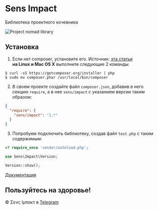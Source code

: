 # Sens Impact
Библиотека проектного кочевника

![Project nomad library](https://cdnb.artstation.com/p/assets/images/images/000/053/303/large/nomad.jpg)

## Установка

1. Если нет composer, установите его. Источник: [эта статья](https://makedev.org/articles/composer.html) <br>
**на Linux и Mac OS X**  выполните следующие 2 команды:
```shell
$ curl -sS https://getcomposer.org/installer | php
$ sudo mv composer.phar /usr/local/bin/composer
```
2. В своем проекте создайте файл `composer.json`, 
добавив в него секцию `require`, а в нее `sens/impact`
с указанием версии таким образом:
```json
{
  "require": {
    "sens/impact": "1.*"
  }
}
```

3. Попробуем подключить библиотеку, создав файл `test.php`
с таким содержимым:
```php
<? require_once 'vendor/autoload.php';

use Sens\Impact\Version;

Version::show();
```

[Документация](https://sensimpact.github.io/)

## Пользуйтесь на здоровье!
&copy; &Sigma;&epsilon;&nu;&sigmaf; &Iota;&mu;&pi;&alpha;&kappa;&tau; в [Telegram](https://t.me/sens_impact)
